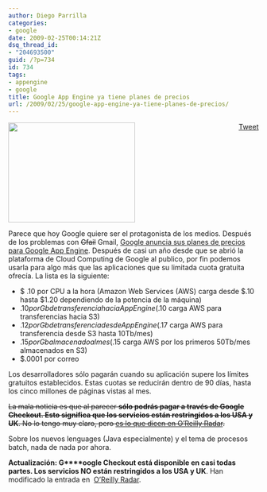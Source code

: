 ```yaml
---
author: Diego Parrilla
categories:
- google
date: 2009-02-25T00:14:21Z
dsq_thread_id:
- "204693500"
guid: /?p=734
id: 734
tags:
- appengine
- google
title: Google App Engine ya tiene planes de precios
url: /2009/02/25/google-app-engine-ya-tiene-planes-de-precios/
---
```


<div style="float: right; margin-left: 10px;">
  <a href="https://twitter.com/share" class="twitter-share-button" data-via="nubeblog" data-hashtags="appengine,google" data-count="vertical" data-url="/2009/02/25/google-app-engine-ya-tiene-planes-de-precios/">Tweet</a>
</div>

[<img class="aligncenter size-medium wp-image-427" title="logotipo-google-app-engine" src="/wp-content/uploads/logotipo-google-app-engine.png" alt="" width="255" height="201" />](/wp-content/uploads/logotipo-google-app-engine.png)

Parece que hoy Google quiere ser el protagonista de los medios. Después de los problemas con <span style="text-decoration: line-through;">Gfail</span> Gmail, [Google anuncia sus planes de precios para Google App Engine](http://googleappengine.blogspot.com/). Después de casi un año desde que se abrió la plataforma de Cloud Computing de Google al publico, por fin podemos usarla para algo más que las aplicaciones que su limitada cuota gratuita ofrecía. La lista es la siguiente:

  * $ .10 por CPU a la hora (Amazon Web Services (AWS) carga desde $.10 hasta $1.20 dependiendo de la potencia de la máquina)
  * $.10 por Gb de transferencia hacia AppEngine ($.10 carga AWS para transferencias hacia S3)
  * $.12 por Gb de transferencia desde AppEngine ($.17 carga AWS para transferencia desde S3 hasta 10Tb/mes)
  * $.15 por Gb almacenado al mes ($.15 carga AWS por los primeros 50Tb/mes almacenados en S3)
  * $.0001 por correo

Los desarrolladores sólo pagarán cuando su aplicación supere los límites gratuitos establecidos. Estas cuotas se reducirán dentro de 90 días, hasta los cinco millones de páginas vistas al mes.

<span style="text-decoration: line-through;">La mala noticia es que al parecer <strong>sólo podrás pagar a través de Google Checkout. Esto significa que los servicios están restringidos a los USA y UK</strong>. No lo tengo muy claro, pero <a href="http://radar.oreilly.com/2009/02/google-app-engine-lets-your-we.html">es lo que dicen en O&#8217;Reilly Radar</a>.</span>

Sobre los nuevos lenguages (Java especialmente) y el tema de procesos batch, nada de nada por ahora.

**Actualización: G****oogle Checkout está disponible en casi todas partes. Los servicios NO están restringidos a los USA y UK**. Han modificado la entrada en  [O&#8217;Reilly Radar](http://radar.oreilly.com/2009/02/google-app-engine-lets-your-we.html).
